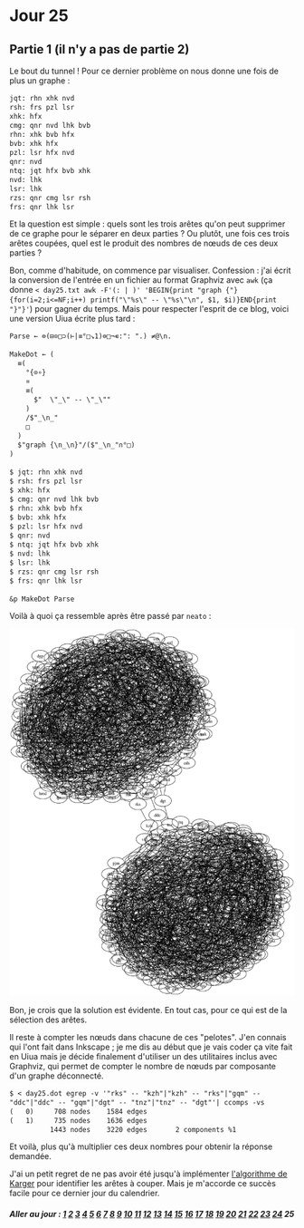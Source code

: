 # Jour 25

## Partie 1 (il n'y a pas de partie 2)

Le bout du tunnel ! Pour ce dernier problème on nous donne une fois de plus un graphe :

```no_run
jqt: rhn xhk nvd
rsh: frs pzl lsr
xhk: hfx
cmg: qnr nvd lhk bvb
rhn: xhk bvb hfx
bvb: xhk hfx
pzl: lsr hfx nvd
qnr: nvd
ntq: jqt hfx bvb xhk
nvd: lhk
lsr: lhk
rzs: qnr cmg lsr rsh
frs: qnr lhk lsr
```

Et la question est simple : quels sont les trois arêtes qu'on peut supprimer de ce graphe pour le séparer en deux parties ? Ou plutôt, une fois ces trois arêtes coupées, quel est le produit des nombres de nœuds de ces deux parties ?

Bon, comme d'habitude, on commence par visualiser. Confession : j'ai écrit la conversion de l'entrée en un fichier au format Graphviz avec `awk` (ça donne `< day25.txt awk -F'(: | )' 'BEGIN{print "graph {"}{for(i=2;i<=NF;i++) printf("\"%s\" -- \"%s\"\n", $1, $i)}END{print "}"}'`) pour gagner du temps. Mais pour respecter l'esprit de ce blog, voici une version Uiua écrite plus tard :

```
Parse ← ⊜(⊟⊙□⊃(⊢|≡°□↘1)⊜□¬∊:": ".) ≠@\n.

MakeDot ← (
  ≡(
    °{⊙∘}
    ¤
    ≡(
      $"  \"_\" -- \"_\""
    )
    /$"_\n_"
    □
  )
  $"graph {\n_\n}"/($"_\n_"∩°□)
)

$ jqt: rhn xhk nvd
$ rsh: frs pzl lsr
$ xhk: hfx
$ cmg: qnr nvd lhk bvb
$ rhn: xhk bvb hfx
$ bvb: xhk hfx
$ pzl: lsr hfx nvd
$ qnr: nvd
$ ntq: jqt hfx bvb xhk
$ nvd: lhk
$ lsr: lhk
$ rzs: qnr cmg lsr rsh
$ frs: qnr lhk lsr

&p MakeDot Parse
```

Voilà à quoi ça ressemble après être passé par `neato` :

![](day25.svg)

Bon, je crois que la solution est évidente. En tout cas, pour ce qui est de la sélection des arêtes.

Il reste à compter les nœuds dans chacune de ces "pelotes". J'en connais qui l'ont fait dans Inkscape ; je me dis au début que je vais coder ça vite fait en Uiua mais je décide finalement d'utiliser un des utilitaires inclus avec Graphviz, qui permet de compter le nombre de nœuds par composante d'un graphe déconnecté.

```no_run
$ < day25.dot egrep -v '"rks" -- "kzh"|"kzh" -- "rks"|"gqm" -- "ddc"|"ddc" -- "gqm"|"dgt" -- "tnz"|"tnz" -- "dgt"'| ccomps -vs
(   0)     708 nodes    1584 edges
(   1)     735 nodes    1636 edges
          1443 nodes    3220 edges       2 components %1
```

Et voilà, plus qu'à multiplier ces deux nombres pour obtenir la réponse demandée.

J'ai un petit regret de ne pas avoir été jusqu'à implémenter [l'algorithme de Karger](https://en.wikipedia.org/wiki/Karger%27s_algorithm) pour identifier les arêtes à couper. Mais je m'accorde ce succès facile pour ce dernier jour du calendrier.

##### Aller au jour : [1](Jour%201) [2](Jour%202) [3](Jour%203) [4](Jour%204) [5](Jour%205) [6](Jour%206) [7](Jour%207) [8](Jour%208) [9](Jour%209) [10](Jour%2010) [11](Jour%2011) [12](Jour%2012) [13](Jour%2013) [14](Jour%2014) [15](Jour%2015) [16](Jour%2016) [17](Jour%2017) [18](Jour%2018) [19](Jour%2019) [20](Jour%2020) [21](Jour%2021) [22](Jour%2022) [23](Jour%2023) [24](Jour%2024) 25 
